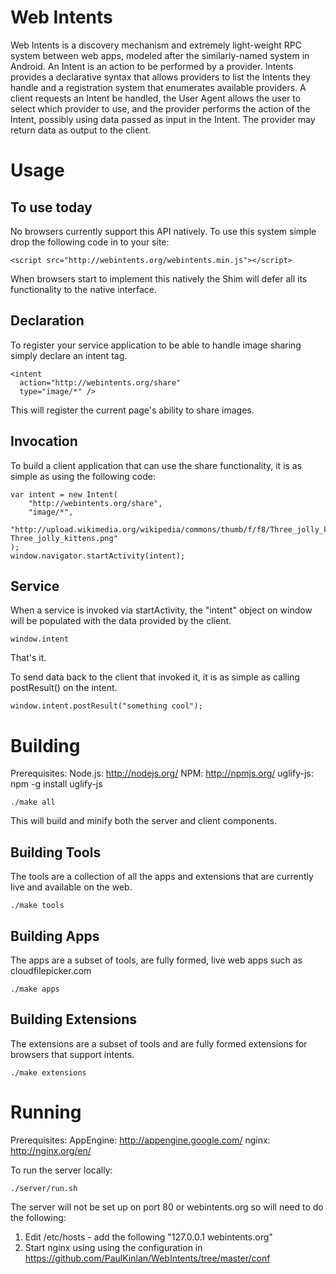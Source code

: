 Web Intents
===========

Web Intents is a discovery mechanism and extremely light-weight RPC system between web apps, modeled after the similarly-named system in Android.  An Intent is an action to be performed by a provider.  Intents provides a declarative syntax that allows providers to list the Intents they handle and a registration system that enumerates available providers.  A client requests an Intent be handled, the User Agent allows the user to select which provider to use, and the provider performs the action of the Intent, possibly using data passed as input in the Intent.  The provider may return data as output to the client.

Usage
=====

To use today
------------
No browsers currently support this API natively.  To use this system simple drop the following code in to your site:

    <script src="http://webintents.org/webintents.min.js"></script>

When browsers start to implement this natively the Shim will defer all its functionality to the native interface.

Declaration
-----------

To register your service application to be able to handle image sharing simply declare an intent tag.

    <intent 
      action="http://webintents.org/share"
      type="image/*" />

This will register the current page's ability to share images. 

Invocation
----------

To build a client application that can use the share functionality, it is as simple as using the following code: 

    var intent = new Intent(
        "http://webintents.org/share", 
        "image/*", 
        "http://upload.wikimedia.org/wikipedia/commons/thumb/f/f8/Three_jolly_kittens.png/800px-Three_jolly_kittens.png" 
    );
    window.navigator.startActivity(intent);

Service
-------

When a service is invoked via startActivity, the "intent" object on window will be populated with the data provided by the client.

    window.intent

That's it.

To send data back to the client that invoked it, it is as simple as calling postResult() on the intent.

    window.intent.postResult("something cool");

Building
========
Prerequisites:
Node.js: http://nodejs.org/
NPM: http://npmjs.org/
    uglify-js: npm -g install uglify-js
    
    ./make all

This will build and minify both the server and client components.

Building Tools
--------------

The tools are a collection of all the apps and extensions that are currently live and available on the web.

    ./make tools

Building Apps
-------------

The apps are a subset of tools, are fully formed, live web apps such as cloudfilepicker.com

    ./make apps

Building Extensions
-------------------

The extensions are a subset of tools and are fully formed extensions for browsers that support intents.

    ./make extensions

Running
=======

Prerequisites:
AppEngine: http://appengine.google.com/
nginx: http://nginx.org/en/

To run the server locally:

    ./server/run.sh

The server will not be set up on port 80 or webintents.org so will need to do the following:

1) Edit /etc/hosts - add the following "127.0.0.1 webintents.org"
2) Start nginx using using the configuration in https://github.com/PaulKinlan/WebIntents/tree/master/conf
